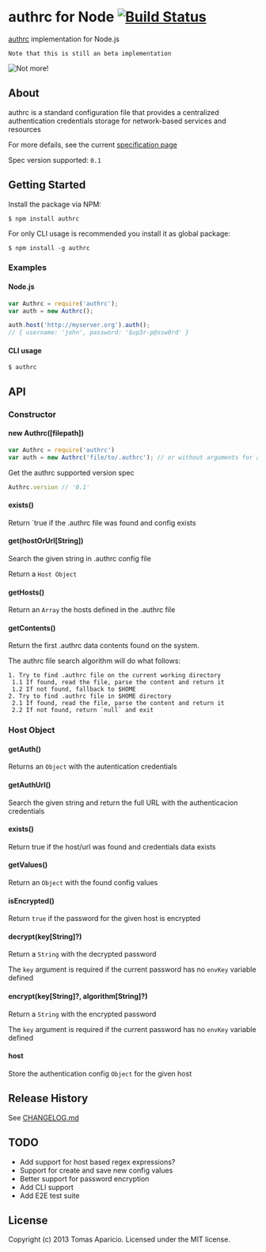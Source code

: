 # authrc for Node [![Build Status](https://secure.travis-ci.org/h2non/node-authrc.png?branch=master)](http://travis-ci.org/h2non/node-authrc)

[authrc](http://github.com/adesisnetlife/authrc) implementation for Node.js

`Note that this is still an beta implementation`

![Not more!](http://memecrunch.com/meme/8DEQ/realized-this-when-i-forgot-my-password/image.png|width=200px)

## About

authrc is a standard configuration file that provides a centralized authentication credentials storage for network-based services and resources

For more defails, see the current [specification page](http://github.com/adesisnetlife/authrc)

Spec version supported: `0.1`

## Getting Started

Install the package via NPM: 

```
$ npm install authrc
```

For only CLI usage is recommended you install it as global package:

```
$ npm install -g authrc
```

### Examples

#### Node.js

```javascript
var Authrc = require('authrc');
var auth = new Authrc();

auth.host('http://myserver.org').auth();
// { username: 'john', password: '$up3r-p@ssw0rd' }
```

#### CLI usage

```
$ authrc 
```

## API

### Constructor

#### new Authrc([filepath])

```js
var Authrc = require('authrc')
var auth = new Authrc('file/to/.authrc'); // or without arguments for auto discovering
```

Get the authrc supported version spec
```js
Authrc.version // '0.1'
```
#### exists()

Return `true if the .authrc file was found and config exists

#### get(hostOrUrl[String])

Search the given string in .authrc config file

Return a `Host Object`

#### getHosts()

Return an `Array` the hosts defined in the .authrc file

#### getContents()

Return the first .authrc data contents found on the system.

The authrc file search algorithm will do what follows:

```
1. Try to find .authrc file on the current working directory
 1.1 If found, read the file, parse the content and return it
 1.2 If not found, fallback to $HOME
2. Try to find .authrc file in $HOME directory
 2.1 If found, read the file, parse the content and return it
 2.2 If not found, return `null` and exit
```

### Host Object

#### getAuth()

Returns an `Object` with the autentication credentials

#### getAuthUrl()

Search the given string and return the full URL with the authenticacion credentials

#### exists()

Return true if the host/url was found and credentials data exists

#### getValues()

Return an `Object` with the found config values

#### isEncrypted()

Return `true` if the password for the given host is encrypted

#### decrypt(key[String]?)

Return a `String` with the decrypted password

The `key` argument is required if the current password has no `envKey` variable defined

#### encrypt(key[String]?, algorithm[String]?)

Return a `String` with the encrypted password

The `key` argument is required if the current password has no `envKey` variable defined

#### host

Store the authentication config `Object` for the given host

## Release History

See [CHANGELOG.md](https://github.com/h2non/node-authrc/blob/master/CHANGELOG.md)

## TODO

- Add support for host based regex expressions?
- Support for create and save new config values
- Better support for password encryption
- Add CLI support
- Add E2E test suite

## License

Copyright (c) 2013 Tomas Aparicio. 
Licensed under the MIT license.
